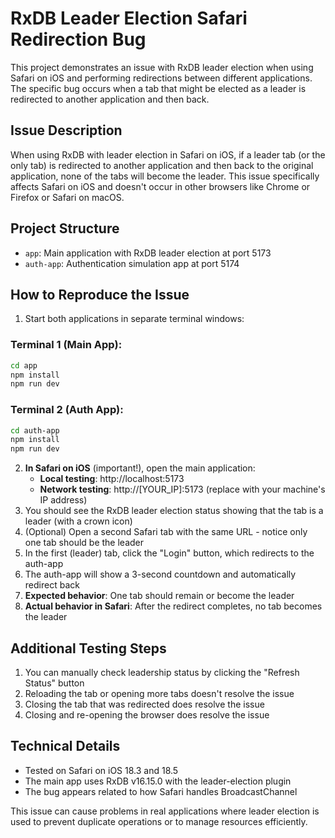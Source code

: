 # RxDB Leader Election Safari Redirection Bug

This project demonstrates an issue with RxDB leader election when using Safari on iOS and performing redirections between different applications. The specific bug occurs when a tab that might be elected as a leader is redirected to another application and then back.

## Issue Description

When using RxDB with leader election in Safari on iOS, if a leader tab (or the only tab) is redirected to another application and then back to the original application, none of the tabs will become the leader. This issue specifically affects Safari on iOS and doesn't occur in other browsers like Chrome or Firefox or Safari on macOS.

## Project Structure

- `app`: Main application with RxDB leader election at port 5173
- `auth-app`: Authentication simulation app at port 5174

## How to Reproduce the Issue

1. Start both applications in separate terminal windows:

### Terminal 1 (Main App):

```bash
cd app
npm install
npm run dev
```

### Terminal 2 (Auth App):

```bash
cd auth-app
npm install
npm run dev
```

2. **In Safari on iOS** (important!), open the main application:
   - **Local testing**: http://localhost:5173
   - **Network testing**: http://[YOUR_IP]:5173 (replace with your machine's IP address)
3. You should see the RxDB leader election status showing that the tab is a leader (with a crown icon)
4. (Optional) Open a second Safari tab with the same URL - notice only one tab should be the leader
5. In the first (leader) tab, click the "Login" button, which redirects to the auth-app
6. The auth-app will show a 3-second countdown and automatically redirect back
7. **Expected behavior**: One tab should remain or become the leader
8. **Actual behavior in Safari**: After the redirect completes, no tab becomes the leader

## Additional Testing Steps

1. You can manually check leadership status by clicking the "Refresh Status" button
2. Reloading the tab or opening more tabs doesn't resolve the issue
3. Closing the tab that was redirected does resolve the issue
4. Closing and re-opening the browser does resolve the issue

## Technical Details

- Tested on Safari on iOS 18.3 and 18.5
- The main app uses RxDB v16.15.0 with the leader-election plugin
- The bug appears related to how Safari handles BroadcastChannel

This issue can cause problems in real applications where leader election is used to prevent duplicate operations or to manage resources efficiently.
